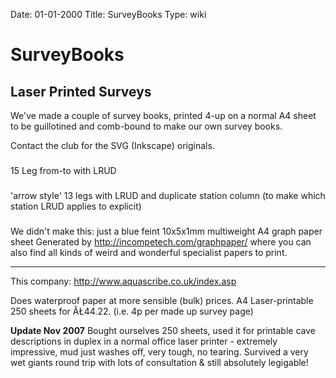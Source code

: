 Date: 01-01-2000
Title: SurveyBooks
Type: wiki


SurveyBooks 
===========





Laser Printed Surveys
---------------------

We've made a couple of survey books, printed 4-up on a normal A4 sheet
to be guillotined and comb-bound to make our own survey books.

Contact the club for the SVG (Inkscape) originals.





### 

15 Leg from-to with LRUD

### 

'arrow style' 13 legs with LRUD and duplicate station column (to make
which station LRUD applies to explicit)





### 

We didn't make this: just a blue feint 10x5x1mm multiweight A4 graph
paper sheet Generated by <http://incompetech.com/graphpaper/> where you
can also find all kinds of weird and wonderful specialist papers to
print.





------------------------------------------------------------------------

This company: <http://www.aquascribe.co.uk/index.asp>

Does waterproof paper at more sensible (bulk) prices. A4 Laser-printable
250 sheets for ÂŁ44.22. (i.e. 4p per made up survey page)

**Update Nov 2007** Bought ourselves 250 sheets, used it for printable
cave descriptions in duplex in a normal office laser printer - extremely
impressive, mud just washes off, very tough, no tearing. Survived a very
wet giants round trip with lots of consultation & still absolutely
legigable!







